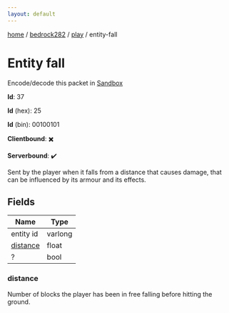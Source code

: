 ```yaml
---
layout: default
---
```


[home](/)  /  [bedrock282](/protocol/bedrock282)  /  [play](/protocol/bedrock282/play)  /  entity-fall

# Entity fall

Encode/decode this packet in [Sandbox](../../../sandbox/bedrock282#Play.EntityFall)

**Id**: 37

**Id** (hex): 25

**Id** (bin): 00100101

**Clientbound**: ✖️

**Serverbound**: ✔️

Sent by the player when it falls from a distance that causes damage, that can be influenced by its armour and its effects.

## Fields

Name | Type
---|---
entity id | varlong
[distance](#distance) | float
? | bool

### distance

Number of blocks the player has been in free falling before hitting the ground.
